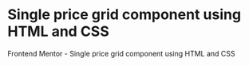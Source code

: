 # Single price grid component using HTML and CSS
Frontend Mentor - Single price grid component using HTML and CSS
